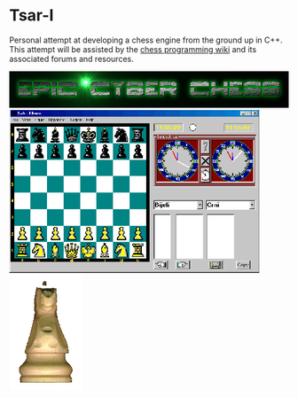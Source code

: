 # Tsar-I
Personal attempt at developing a chess engine from the ground up in C++. This attempt will be assisted by the [chess programming wiki](https://www.chessprogramming.org/Main_Page) and its associated forums and resources.

![rotate](./media/cooltext488827065435891.png)
![rotate](./media/sahmat.gif)
![rotate](./media/rotate.gif)

